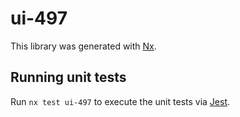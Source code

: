 # ui-497

This library was generated with [Nx](https://nx.dev).

## Running unit tests

Run `nx test ui-497` to execute the unit tests via [Jest](https://jestjs.io).
